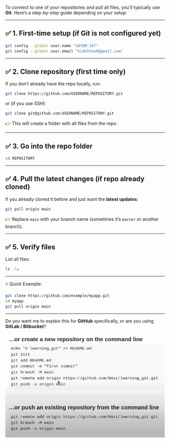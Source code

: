 To connect to one of your repositories and pull all files, you’ll typically use **Git**. Here’s a step-by-step guide depending on your setup:

---

## ✅ 1. First-time setup (if Git is not configured yet)

```bash
git config --global user.name "SAYEM-16T"
git config --global user.email "hide5too9@gmail.com"
```

---

## ✅ 2. Clone repository (first time only)

If you don’t already have the repo locally, run:

```bash
git clone https://github.com/USERNAME/REPOSITORY.git
```

or (if you use SSH):

```bash
git clone git@github.com:USERNAME/REPOSITORY.git
```

👉 This will create a folder with all files from the repo.

---

## ✅ 3. Go into the repo folder

```bash
cd REPOSITORY
```

---

## ✅ 4. Pull the latest changes (if repo already cloned)

If you already cloned it before and just want the **latest updates**:

```bash
git pull origin main
```

👉 Replace `main` with your branch name (sometimes it’s `master` or another branch).

---

## ✅ 5. Verify files

List all files:

```bash
ls -la
```

---

⚡ Quick Example:

```bash
git clone https://github.com/example/myapp.git
cd myapp
git pull origin main
```

---

Do you want me to explain this for **GitHub** specifically, or are you using **GitLab / Bitbucket**?


![alt text](<Screenshot from 2025-09-25 14-50-29.png>)